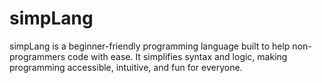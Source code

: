 # simpLang
simpLang is a beginner-friendly programming language built to help non-programmers code with ease. It simplifies syntax and logic, making programming accessible, intuitive, and fun for everyone.

